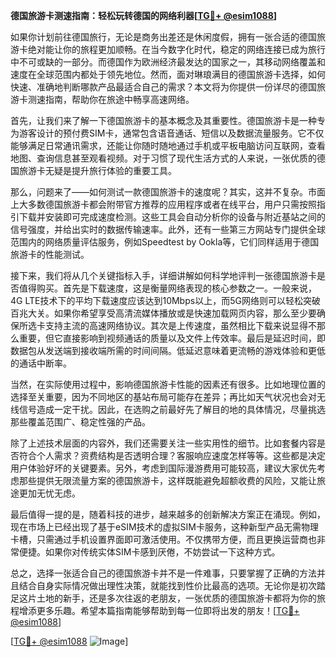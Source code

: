 **德国旅游卡测速指南：轻松玩转德国的网络利器[[TG💪+ @esim1088](https://t.me/s/esim1088)]**

如果你计划前往德国旅行，无论是商务出差还是休闲度假，拥有一张合适的德国旅游卡绝对能让你的旅程更加顺畅。在当今数字化时代，稳定的网络连接已成为旅行中不可或缺的一部分。而德国作为欧洲经济最发达的国家之一，其移动网络覆盖和速度在全球范围内都处于领先地位。然而，面对琳琅满目的德国旅游卡选择，如何快速、准确地判断哪款产品最适合自己的需求？本文将为你提供一份详尽的德国旅游卡测速指南，帮助你在旅途中畅享高速网络。

首先，让我们来了解一下德国旅游卡的基本概念及其重要性。德国旅游卡是一种专为游客设计的预付费SIM卡，通常包含语音通话、短信以及数据流量服务。它不仅能够满足日常通讯需求，还能让你随时随地通过手机或平板电脑访问互联网，查看地图、查询信息甚至观看视频。对于习惯了现代生活方式的人来说，一张优质的德国旅游卡无疑是提升旅行体验的重要工具。

那么，问题来了——如何测试一款德国旅游卡的速度呢？其实，这并不复杂。市面上大多数德国旅游卡都会附带官方推荐的应用程序或者在线平台，用户只需按照指引下载并安装即可完成速度检测。这些工具会自动分析你的设备与附近基站之间的信号强度，并给出实时的数据传输速率。此外，还有一些第三方网站专门提供全球范围内的网络质量评估服务，例如Speedtest by Ookla等，它们同样适用于德国旅游卡的性能测试。

接下来，我们将从几个关键指标入手，详细讲解如何科学地评判一张德国旅游卡是否值得购买。首先是下载速度，这是衡量网络表现的核心参数之一。一般来说，4G LTE技术下的平均下载速度应该达到10Mbps以上，而5G网络则可以轻松突破百兆大关。如果你希望享受高清流媒体播放或是快速加载网页内容，那么至少要确保所选卡支持主流的高速网络协议。其次是上传速度，虽然相比下载来说显得不那么重要，但它直接影响到视频通话的质量以及文件上传效率。最后是延迟时间，即数据包从发送端到接收端所需的时间间隔。低延迟意味着更流畅的游戏体验和更低的通话中断率。

当然，在实际使用过程中，影响德国旅游卡性能的因素还有很多。比如地理位置的选择至关重要，因为不同地区的基站布局可能存在差异；再比如天气状况也会对无线信号造成一定干扰。因此，在选购之前最好先了解目的地的具体情况，尽量挑选那些覆盖范围广、稳定性强的产品。

除了上述技术层面的内容外，我们还需要关注一些实用性的细节。比如套餐内容是否符合个人需求？资费结构是否透明合理？客服响应速度怎样等等。这些都是决定用户体验好坏的关键要素。另外，考虑到国际漫游费用可能较高，建议大家优先考虑那些提供无限流量方案的德国旅游卡，这样既能避免超额收费的风险，又能让旅途更加无忧无虑。

最后值得一提的是，随着科技的进步，越来越多的创新解决方案正在涌现。例如，现在市场上已经出现了基于eSIM技术的虚拟SIM卡服务，这种新型产品无需物理卡槽，只需通过手机设置界面即可激活使用。不仅携带方便，而且更换运营商也非常便捷。如果你对传统实体SIM卡感到厌倦，不妨尝试一下这种方式。

总之，选择一张适合自己的德国旅游卡并不是一件难事，只要掌握了正确的方法并且结合自身实际情况做出理性决策，就能找到性价比最高的选项。无论你是初次踏足这片土地的新手，还是多次往返的老朋友，一张优质的德国旅游卡都将为你的旅程增添更多乐趣。希望本篇指南能够帮助到每一位即将出发的朋友！[[TG💪+ @esim1088](https://t.me/s/esim1088)]

[[TG💪+ @esim1088](https://t.me/s/esim1088) ![Image](https://i.postimg.cc/4NQfJmqS/Snipaste-2025-05-13-00-14-12.png)]